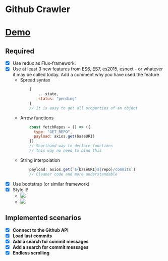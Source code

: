 # Github Crawler

# [Demo](https://marjoballabani.github.io/github-crawl-demo/)

## Required

- [x] Use redux as Flux-framework.
- [x] Use at least 3 new features from ES6, ES7, es2015, esnext - or whatever it may be called
today. Add a comment why you have used the feature
  - Spread syntax
    ```javascript
        {
            ...state,
            status: "pending"
        }
        // It is easy to get all properties of an object
      ```
  - Arrow functions
    ```javascript
        const fetchRepos = () => ({
          type: "GET_REPO",
          payload: axios.get(baseURI)
        })
        // Shorthand way to declare functions
        // this way no need to bind this
      ```
  - String interpolation
    ```javascript
        payload: axios.get(`${baseURI}${repo}/commits`)
        // Cleaner code and more understandable
      ```
- [x] Use bootstrap (or similar framework)
- [x] Style it!
  - ![](https://preview.ibb.co/foxLrd/style1.png)
  - ![](https://preview.ibb.co/dXLJcJ/style2.png)

## Implemented scenarios

- [x] **Connect to the Github API**
- [x] **Load last commits**
- [x] **Add a search for commit messages**
- [x] **Add a search for commit messages**
- [x] **Endless scrolling**
